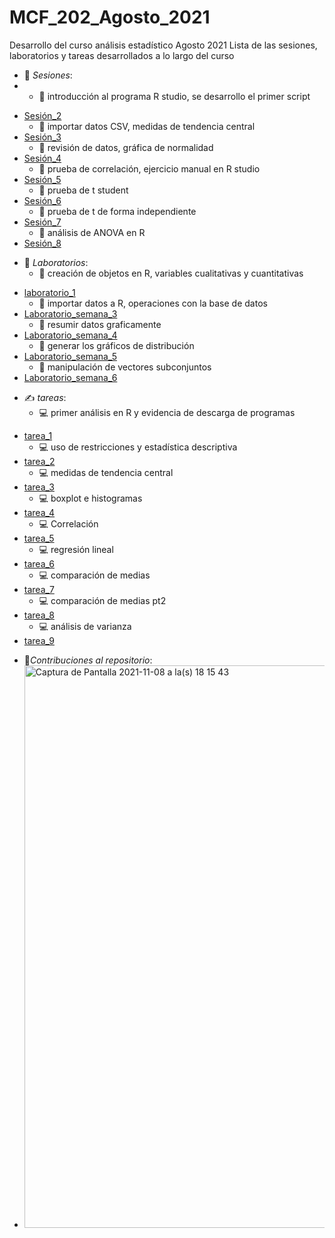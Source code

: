 # MCF_202_Agosto_2021
Desarrollo del curso análisis estadístico Agosto 2021
Lista de las sesiones, laboratorios y tareas desarrollados a lo largo del curso 
- 📖 _Sesiones_: 
-  + 🎯 introducción al programa R studio, se desarrollo el primer script
 + [Sesión_2](sesiones/sesión_2.R)
   + 🎯 importar datos CSV, medidas de tendencia central
 + [Sesión_3](sesiones/sesión_3.R)
   + 🎯 revisión de datos, gráfica de normalidad 
 + [Sesión_4](sesiones/sesión_4.R)
   + 🎯 prueba de correlación, ejercicio manual en R studio
 + [Sesión_5](sesiones/sesión_5.R)
   + 🎯 prueba de t student
 + [Sesión_6](sesiones/sesión_6.R)
   + 🎯 prueba de t de forma independiente
 + [Sesión_7](sesiones/sesión_7.R)
   + 🎯 análisis de ANOVA en R
 + [Sesión_8](sesiones/sesión_8.R)
- 📃 *Laboratorios*:
   + 📝 creación de objetos en R, variables cualitativas y cuantitativas 
 + [laboratorio_1](Laboratorio_1.pdf)
   + 📝 importar datos a R, operaciones con la base de datos 
 + [Laboratorio_semana_3](Laboratorio_Sem_3.pdf)
   + 📝 resumir datos graficamente 
 + [Laboratorio_semana_4](Laboratorios/Laboratorio_Sem_4.pdf)
   + 📝 generar los gráficos de distribución
 + [Laboratorio_semana_5](Laboratorios/Laboratorio_Sem_5.pdf)
   + 📝 manipulación de vectores subconjuntos 
 + [Laboratorio_semana_6](Laboratorios/Laboratorio_Sem_6.pdf)
- ✍️ _tareas_:
   + 💻 primer análisis en R y evidencia de descarga de programas
 + [tarea_1](Tarea_1_MelvinDeLaRosa.pdf)
   + 💻 uso de restricciones y estadística descriptiva 
 + [tarea_2](tareas/Tarea_2_MelvinDeLaRosa.pdf)
   + 💻 medidas de tendencia central
 + [tarea_3](tareas/Tarea_3_MelvinDeLaRosa.pdf)
   + 💻 boxplot e histogramas
 + [tarea_4](tareas/Tarea_4_MelvinDeLaRosa.pdf)
   + 💻 Correlación
 + [tarea_5](tareas/Tarea_5_MelvinDeLaRosa.pdf)
   + 💻 regresión lineal 
 + [tarea_6](tareas/Tarea_6_MelvinDeLaRosa.pdf)
   + 💻 comparación de medias 
 + [tarea_7](tareas/Tarea_7_MelvinDeLaRosa.pdf)
   + 💻 comparación de medias pt2
 + [tarea_8](tareas/Tarea_8_MelvinDeLaRosa.pdf)
   + 💻 análisis de varianza 
 + [tarea_9](tareas/Tarea_9_MelvinDeLaRosa.pdf)
- 🔗_Contribuciones al repositorio_:
- <img width="900" alt="Captura de Pantalla 2021-11-08 a la(s) 18 15 43" src="https://user-images.githubusercontent.com/88354991/140838613-76101ca5-ecf3-4790-a5bb-30da1b3f76a3.png">
